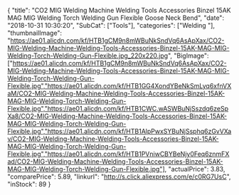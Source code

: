 {
	"title": "CO2 MIG Welding Machine Welding Tools Accessories Binzel 15AK MAG MIG Welding Torch Welding Gun Flexible Goose Neck Bend",
	"date": "2018-10-31 10:30:20",
	"SubCat": ["Tools"],
	"categories": ["Welding "],
	"thumbnailImage": "https://ae01.alicdn.com/kf/HTB1gCM9n8mWBuNkSndVq6AsApXax/CO2-MIG-Welding-Machine-Welding-Tools-Accessories-Binzel-15AK-MAG-MIG-Welding-Torch-Welding-Gun-Flexible.jpg_220x220.jpg",
	"BigImage": ["https://ae01.alicdn.com/kf/HTB1gCM9n8mWBuNkSndVq6AsApXax/CO2-MIG-Welding-Machine-Welding-Tools-Accessories-Binzel-15AK-MAG-MIG-Welding-Torch-Welding-Gun-Flexible.jpg","https://ae01.alicdn.com/kf/HTB1GG4XondYBeNkSmLyq6xfnVXaM/CO2-MIG-Welding-Machine-Welding-Tools-Accessories-Binzel-15AK-MAG-MIG-Welding-Torch-Welding-Gun-Flexible.jpg","https://ae01.alicdn.com/kf/HTB1CWC.wASWBuNjSszdq6zeSpXa8/CO2-MIG-Welding-Machine-Welding-Tools-Accessories-Binzel-15AK-MAG-MIG-Welding-Torch-Welding-Gun-Flexible.jpg","https://ae01.alicdn.com/kf/HTB1AlpPwxSYBuNjSsphq6zGvVXav/CO2-MIG-Welding-Machine-Welding-Tools-Accessories-Binzel-15AK-MAG-MIG-Welding-Torch-Welding-Gun-Flexible.jpg","https://ae01.alicdn.com/kf/HTB1PVniwCBYBeNjy0Feq6znmFXad/CO2-MIG-Welding-Machine-Welding-Tools-Accessories-Binzel-15AK-MAG-MIG-Welding-Torch-Welding-Gun-Flexible.jpg"],
	"actualPrice": 3.83,
	"comparePrice": 5.89,
	"linkurl": "http://s.click.aliexpress.com/e/c0RG7UsC",
	"inStock": 89
}
